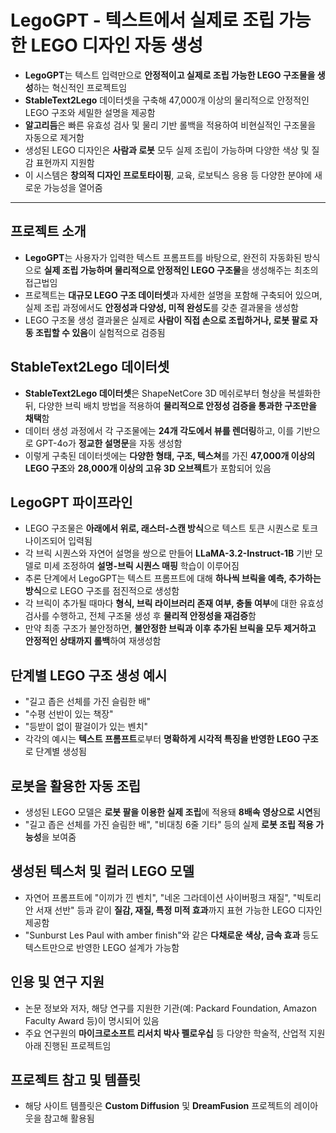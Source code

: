 # LegoGPT - 텍스트에서 실제로 조립 가능한 LEGO 디자인 자동 생성


* **LegoGPT**는 텍스트 입력만으로 **안정적이고 실제로 조립 가능한 LEGO 구조물을 생성**하는 혁신적인 프로젝트임
* **StableText2Lego** 데이터셋을 구축해 47,000개 이상의 물리적으로 안정적인 LEGO 구조와 세밀한 설명을 제공함
* **알고리듬**은 빠른 유효성 검사 및 물리 기반 롤백을 적용하여 비현실적인 구조물을 자동으로 제거함
* 생성된 LEGO 디자인은 **사람과 로봇** 모두 실제 조립이 가능하며 다양한 색상 및 질감 표현까지 지원함
* 이 시스템은 **창의적 디자인 프로토타이핑**, 교육, 로보틱스 응용 등 다양한 분야에 새로운 가능성을 열어줌

---

프로젝트 소개
-------

* **LegoGPT**는 사용자가 입력한 텍스트 프롬프트를 바탕으로, 완전히 자동화된 방식으로 **실제 조립 가능하며 물리적으로 안정적인 LEGO 구조물**을 생성해주는 최초의 접근법임
* 프로젝트는 **대규모 LEGO 구조 데이터셋**과 자세한 설명을 포함해 구축되어 있으며, 실제 조립 과정에서도 **안정성과 다양성, 미적 완성도**를 갖춘 결과물을 생성함
* LEGO 구조물 생성 결과물은 실제로 **사람이 직접 손으로 조립하거나, 로봇 팔로 자동 조립할 수 있음**이 실험적으로 검증됨

StableText2Lego 데이터셋
--------------------

* **StableText2Lego 데이터셋**은 ShapeNetCore 3D 메쉬로부터 형상을 복셀화한 뒤, 다양한 브릭 배치 방법을 적용하여 **물리적으로 안정성 검증을 통과한 구조만을 채택**함
* 데이터 생성 과정에서 각 구조물에는 **24개 각도에서 뷰를 렌더링**하고, 이를 기반으로 GPT-4o가 **정교한 설명문**을 자동 생성함
* 이렇게 구축된 데이터셋에는 **다양한 형태, 구조, 텍스쳐**를 가진 **47,000개 이상의 LEGO 구조**와 **28,000개 이상의 고유 3D 오브젝트**가 포함되어 있음

LegoGPT 파이프라인
-------------

* LEGO 구조물은 **아래에서 위로, 래스터-스캔 방식**으로 텍스트 토큰 시퀀스로 토크나이즈되어 입력됨
* 각 브릭 시퀀스와 자연어 설명을 쌍으로 만들어 **LLaMA-3.2-Instruct-1B** 기반 모델로 미세 조정하여 **설명-브릭 시퀀스 매핑** 학습이 이루어짐
* 추론 단계에서 LegoGPT는 텍스트 프롬프트에 대해 **하나씩 브릭을 예측, 추가하는 방식**으로 LEGO 구조를 점진적으로 생성함
* 각 브릭이 추가될 때마다 **형식, 브릭 라이브러리 존재 여부, 충돌 여부**에 대한 유효성 검사를 수행하고, 전체 구조물 생성 후 **물리적 안정성을 재검증**함
* 만약 최종 구조가 불안정하면, **불안정한 브릭과 이후 추가된 브릭을 모두 제거하고 안정적인 상태까지 롤백**하여 재생성함

단계별 LEGO 구조 생성 예시
-----------------

* "길고 좁은 선체를 가진 슬림한 배"
* "수평 선반이 있는 책장"
* "등받이 없이 팔걸이가 있는 벤치"
* 각각의 예시는 **텍스트 프롬프트**로부터 **명확하게 시각적 특징을 반영한 LEGO 구조**로 단계별 생성됨

로봇을 활용한 자동 조립
-------------

* 생성된 LEGO 모델은 **로봇 팔을 이용한 실제 조립**에 적용돼 **8배속 영상으로 시연**됨
* "길고 좁은 선체를 가진 슬림한 배", "비대칭 6줄 기타" 등의 실제 **로봇 조립 적용 가능성**을 보여줌

생성된 텍스처 및 컬러 LEGO 모델
--------------------

* 자연어 프롬프트에 "이끼가 낀 벤치", "네온 그라데이션 사이버펑크 재질", "빅토리안 서재 선반" 등과 같이 **질감, 재질, 특정 미적 효과**까지 표현 가능한 LEGO 디자인 제공함
* "Sunburst Les Paul with amber finish"와 같은 **다채로운 색상, 금속 효과** 등도 텍스트만으로 반영한 LEGO 설계가 가능함

인용 및 연구 지원
----------

* 논문 정보와 저자, 해당 연구를 지원한 기관(예: Packard Foundation, Amazon Faculty Award 등)이 명시되어 있음
* 주요 연구원의 **마이크로소프트 리서치 박사 펠로우십** 등 다양한 학술적, 산업적 지원 아래 진행된 프로젝트임

프로젝트 참고 및 템플릿
-------------

* 해당 사이트 템플릿은 **Custom Diffusion** 및 **DreamFusion** 프로젝트의 레이아웃을 참고해 활용됨
